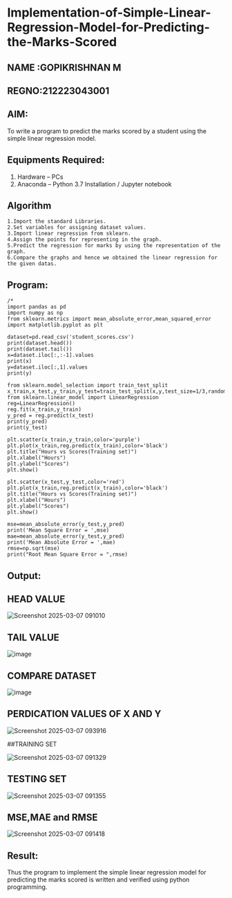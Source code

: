 # Implementation-of-Simple-Linear-Regression-Model-for-Predicting-the-Marks-Scored


## NAME :GOPIKRISHNAN M
## REGNO:212223043001


## AIM:
To write a program to predict the marks scored by a student using the simple linear regression model.

## Equipments Required:
1. Hardware – PCs
2. Anaconda – Python 3.7 Installation / Jupyter notebook

## Algorithm
~~~
1.Import the standard Libraries.
2.Set variables for assigning dataset values.
3.Import linear regression from sklearn.
4.Assign the points for representing in the graph.
5.Predict the regression for marks by using the representation of the graph.
6.Compare the graphs and hence we obtained the linear regression for the given datas. 
~~~
 
 
 

## Program:
```
/*
import pandas as pd
import numpy as np
from sklearn.metrics import mean_absolute_error,mean_squared_error
import matplotlib.pyplot as plt

dataset=pd.read_csv('student_scores.csv')
print(dataset.head())
print(dataset.tail())
x=dataset.iloc[:,:-1].values
print(x)
y=dataset.iloc[:,1].values
print(y)

from sklearn.model_selection import train_test_split
x_train,x_test,y_train,y_test=train_test_split(x,y,test_size=1/3,random_state=0)
from sklearn.linear_model import LinearRegression
reg=LinearRegression()
reg.fit(x_train,y_train)
y_pred = reg.predict(x_test)
print(y_pred)
print(y_test)

plt.scatter(x_train,y_train,color='purple')
plt.plot(x_train,reg.predict(x_train),color='black')
plt.title("Hours vs Scores(Training set)")
plt.xlabel("Hours")
plt.ylabel("Scores")
plt.show()

plt.scatter(x_test,y_test,color='red')
plt.plot(x_train,reg.predict(x_train),color='black')
plt.title("Hours vs Scores(Training set)")
plt.xlabel("Hours")
plt.ylabel("Scores")
plt.show()

mse=mean_absolute_error(y_test,y_pred)
print('Mean Square Error = ',mse)
mae=mean_absolute_error(y_test,y_pred)
print('Mean Absolute Error = ',mae)
rmse=np.sqrt(mse)
print("Root Mean Square Error = ",rmse)
```

## Output:


## HEAD VALUE

![Screenshot 2025-03-07 091010](https://github.com/user-attachments/assets/f69822e7-2934-4533-adfa-058565d931f0)


## TAIL VALUE

![image](https://github.com/user-attachments/assets/eceafc6f-38e0-43f3-b6e4-ccd8f437cf6d)



## COMPARE DATASET


![image](https://github.com/user-attachments/assets/ee5dbe47-1c00-4e3c-be2b-8079708f6250)



## PERDICATION VALUES OF X AND Y



![Screenshot 2025-03-07 093916](https://github.com/user-attachments/assets/5e1480b1-4037-4fff-bf16-dfa29e6941e4)



##TRAINING SET

![Screenshot 2025-03-07 091329](https://github.com/user-attachments/assets/ffcf44df-a9d9-4dd2-8fce-9773a0f3aadf)



## TESTING SET



![Screenshot 2025-03-07 091355](https://github.com/user-attachments/assets/83e35a5c-ce8e-4a0a-a4ec-6478b4882f66)




## MSE,MAE and RMSE



![Screenshot 2025-03-07 091418](https://github.com/user-attachments/assets/9916f320-6afe-4640-8966-0a74f7996cd9)




## Result:
Thus the program to implement the simple linear regression model for predicting the marks scored is written and verified using python programming.
